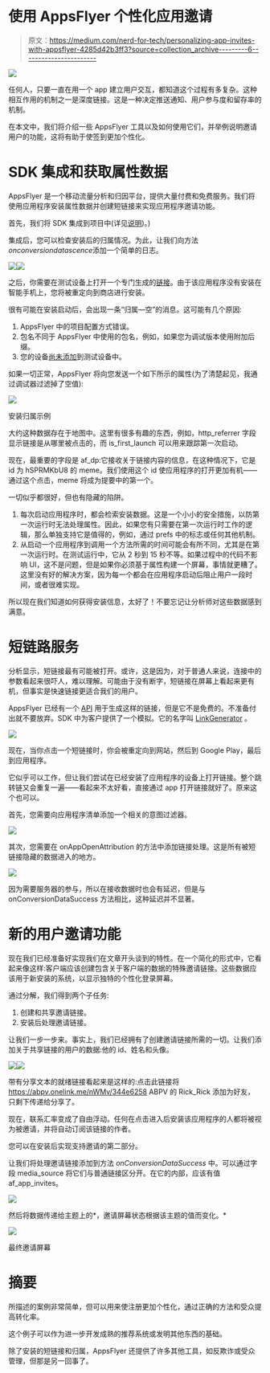 # 使用 AppsFlyer 个性化应用邀请

> 原文：<https://medium.com/nerd-for-tech/personalizing-app-invites-with-appsflyer-4285d42b3ff3?source=collection_archive---------6----------------------->

![](img/3198c2418c32e16208f3afc8cc0449e4.png)

任何人，只要一直在用一个 app 建立用户交互，都知道这个过程有多复杂。这种相互作用的机制之一是深度链接。这是一种决定推送通知、用户参与度和留存率的机制。

在本文中，我们将介绍一些 AppsFlyer 工具以及如何使用它们，并举例说明邀请用户的功能，这将有助于使签到更加个性化。

# SDK 集成和获取属性数据

AppsFlyer 是一个移动流量分析和归因平台，提供大量付费和免费服务。我们将使用应用程序安装属性数据并创建短链接来实现应用程序邀请功能。

首先，我们将 SDK 集成到项目中(详见[说明](https://support.appsflyer.com/hc/en-us/articles/207032126-Android-SDK-integration-for-developers#introduction))。)

集成后，您可以检查安装后的归属情况。为此，让我们向方法*onconversiondatascence*添加一个简单的日志。

![](img/8f2f7588a75fedfc8b50502350df0d8b.png)![](img/b9ad90a8b3ef9228e0571a40a92c8eeb.png)

之后，你需要在测试设备上打开一个专门生成的[链接](https://abpv.onelink.me/nWMv/share?c=e_new&af_dp=americabpv%3A%2F%2Fcontent%3Fcid%3DhSPRMKbU8%26s%3De%26pid%3Dshare&af_web_dp=https%3A%2F%2Famericasbestpics.com%2Fgif%2FhSPRMKbU8%3Fs%3De%26pid%3Dshare)。由于该应用程序没有安装在智能手机上，您将被重定向到商店进行安装。

很有可能在安装启动后，会出现一条“归属—空”的消息。这可能有几个原因:

1.  AppsFlyer 中的项目配置方式错误。
2.  包名不同于 AppsFlyer 中使用的包名，例如，如果您为调试版本使用附加后缀。
3.  您的设备[尚未添加](https://support.appsflyer.com/hc/en-us/articles/207031996)到测试设备中。

如果一切正常，AppsFlyer 将向您发送一个如下所示的属性(为了清楚起见，我通过调试器过滤掉了空值):

![](img/9c3013cfd729fe8d6a078bcab8287d93.png)

安装归属示例

大约这种数据存在于地图中。这里有很多有趣的东西，例如，http_referrer 字段显示链接是从哪里被点击的，而 is_first_launch 可以用来跟踪第一次启动。

现在，最重要的字段是 af_dp:它接收关于链接内容的信息，在这种情况下，它是 id 为 hSPRMKbU8 的 meme。我们使用这个 id 使应用程序的打开更加有机——通过这个点击，meme 将成为提要中的第一个。

一切似乎都很好，但也有隐藏的陷阱。

1.  每次启动应用程序时，都会检索安装数据。这是一个小小的安全措施，以防第一次运行时无法处理属性。因此，如果您有只需要在第一次运行时工作的逻辑，那么单独支持它是值得的，例如，通过 prefs 中的标志或任何其他机制。
2.  从启动一个应用程序到调用一个方法所需的时间可能会有所不同，尤其是在第一次运行时。在测试运行中，它从 2 秒到 15 秒不等。如果过程中的代码不影响 UI，这不是问题，但是如果你必须基于属性构建一个屏幕，事情就更糟了。这里没有好的解决方案，因为每一个都会在应用程序启动后阻止用户一段时间，或者很难实现。

所以现在我们知道如何获得安装信息，太好了！不要忘记让分析师对这些数据感到满意。

# 短链路服务

分析显示，短链接最有可能被打开。或许，这是因为，对于普通人来说，连接中的参数看起来很吓人，难以理解。可能由于没有断字，短链接在屏幕上看起来更有机，但事实是快速链接更适合我们的用户。

AppsFlyer 已经有一个 [API](https://support.appsflyer.com/hc/en-us/articles/360001250345-OneLink-API) 用于生成这样的链接，但是它不是免费的。不准备付出就不要放弃。SDK 中为客户提供了一个模拟。它的名字叫 [LinkGenerator](https://support.appsflyer.com/hc/en-us/articles/115004480866-User-invite-attribution) 。

![](img/c4a5e69c8051b269e52c6b805e825f54.png)

现在，当你点击一个短链接时，你会被重定向到网站，然后到 Google Play，最后到应用程序。

它似乎可以工作，但让我们尝试在已经安装了应用程序的设备上打开链接。整个跳转链又会重复一遍——看起来不太好看，直接通过 app 打开链接就好了。原来这个也可以。

首先，您需要向应用程序清单添加一个相关的意图过滤器。

![](img/d3466c6f67cc8f595bc7d3d8273cb25a.png)

其次，您需要在 onAppOpenAttribution 的方法中添加链接处理。这是所有被短链接隐藏的数据进入的地方。

![](img/cb80792ecda0e502e565298561b14599.png)

因为需要服务器的参与，所以在接收数据时也会有延迟，但是与 onConversionDataSuccess 方法相比，这种延迟并不显著。

# 新的用户邀请功能

现在我们已经准备好实现我们在文章开头谈到的特性。在一个简化的形式中，它看起来像这样:客户端应该创建包含关于客户端的数据的特殊邀请链接。这些数据应该用于新安装的系统，以显示独特的个性化登录屏幕。

通过分解，我们得到两个子任务:

1.  创建和共享邀请链接。
2.  安装后处理邀请链接。

让我们一步一步来。事实上，我们已经拥有了创建邀请链接所需的一切。让我们添加关于共享链接的用户的数据:他的 id、姓名和头像。

![](img/c0e1a5238735bc4ffb5815e625f8c83c.png)![](img/c63d7a5e44c2eb329c30273e1310d7a0.png)

带有分享文本的就绪链接看起来是这样的:点击此链接将 https://abpv.onelink.me/nWMv/344e6258 ABPV 的 Rick_Rick 添加为好友，只剩下传递给分享了。

现在，联系汇率变成了自由浮动。任何在点击进入后安装该应用程序的人都将被视为被邀请，并将自动订阅该链接的作者。

您可以在安装后实现支持邀请的第二部分。

让我们将处理邀请链接添加到方法 *onConversionDataSuccess* 中。可以通过字段 media_source 将它们与普通链接区分开。在它的内部，应该有值 af_app_invites。

![](img/1330504b05eea9bfe87d5139fa13cbb7.png)

然后将数据传递给主题上的*，邀请屏幕状态根据该主题的值而变化。*

![](img/5b7f7f6508fbc4cb2d8f11f1a0563701.png)

最终邀请屏幕

# 摘要

所描述的案例非常简单，但可以用来使注册更加个性化，通过正确的方法和受众提高转化率。

这个例子可以作为进一步开发成熟的推荐系统或发明其他东西的基础。

除了安装的短链接和归属，AppsFlyer 还提供了许多其他工具，如反欺诈或受众管理，但那是另一回事了。